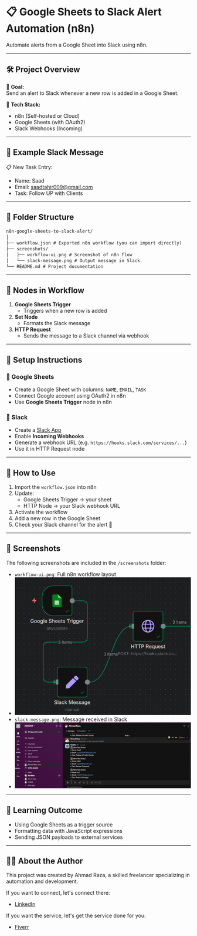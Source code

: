 # 📋 Google Sheets to Slack Alert Automation (n8n)

Automate alerts from a Google Sheet into Slack using n8n.  

---

## 🛠️ Project Overview

📌 **Goal:**  
Send an alert to Slack whenever a new row is added in a Google Sheet.

🧰 **Tech Stack:**
- n8n (Self-hosted or Cloud)
- Google Sheets (with OAuth2)
- Slack Webhooks (Incoming)

---

## 📸 Example Slack Message

📋 New Task Entry:
- Name: Saad
- Email: saadtahir009@gmail.com
- Task: Follow UP with Clients

---

## 📂 Folder Structure

```
n8n-google-sheets-to-slack-alert/
│
├── workflow.json # Exported n8n workflow (you can import directly)
├── screenshots/
│   ├── workflow-ui.png # Screenshot of n8n flow
│   └── slack-message.png # Output message in Slack
└── README.md # Project documentation
```

---

## 🧩 Nodes in Workflow

1. **Google Sheets Trigger**
   - Triggers when a new row is added
2. **Set Node**
   - Formats the Slack message
3. **HTTP Request**
   - Sends the message to a Slack channel via webhook

---

## 🔐 Setup Instructions

### 🔹 Google Sheets
- Create a Google Sheet with columns: `NAME`, `EMAIL`, `TASK`
- Connect Google account using OAuth2 in n8n
- Use **Google Sheets Trigger** node in n8n

### 🔹 Slack
- Create a [Slack App](https://api.slack.com/apps)
- Enable **Incoming Webhooks**
- Generate a webhook URL (e.g. `https://hooks.slack.com/services/...`)
- Use it in HTTP Request node

---

## 🚀 How to Use

1. Import the `workflow.json` into n8n
2. Update:
   - Google Sheets Trigger → your sheet
   - HTTP Node → your Slack webhook URL
3. Activate the workflow
4. Add a new row in the Google Sheet
5. Check your Slack channel for the alert 🎉

---

## 📸 Screenshots

The following screenshots are included in the `/screenshots` folder:

- `workflow-ui.png`: Full n8n workflow layout
- ![Workflow Screenshot](./screenshots/workflow-ui.png)
- `slack-message.png`: Message received in Slack
- ![Message received in Slack](./screenshots/slack-message.png)  

---

## 🧠 Learning Outcome

- Using Google Sheets as a trigger source
- Formatting data with JavaScript expressions
- Sending JSON payloads to external services

---

## 👨‍💻 About the Author

This project was created by Ahmad Raza, a skilled freelancer specializing in automation and development. 

If you want to connect, let's connect there:  
- [LinkedIn](https://www.linkedin.com/in/ahmad-raza-403bbd0278)

If you want the service, let's get the service done for you:  
- [Fiverr](https://www.fiverr.com/sellers/nitrola/)
